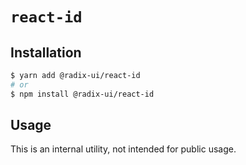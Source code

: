 # `react-id`

## Installation

```sh
$ yarn add @radix-ui/react-id
# or
$ npm install @radix-ui/react-id
```

## Usage

This is an internal utility, not intended for public usage.
